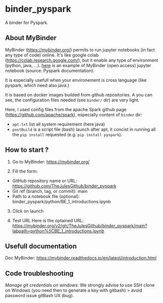 # binder_pyspark
A binder for Pyspark.

## About MyBinder

MyBinder (https://mybinder.org/) permits to run jupyter notebooks (in fact any type of code) online. It's like google colab (https://colab.research.google.com/), but it enable any type of environment (python, java, ...). [here](https://mybinder.org/v2/gh/apache/spark/fbbcf9434a?filepath=python%2Fdocs%2Fsource%2Fgetting_started%2Fquickstart_df.ipynb) is an example of MyBinder (open access) jupyter notebook (source: Pyspark documentation).

It is especially usefull when your environement is cross language (like pyspark, which need also java.)

It is based on docker images builded from github repositories. 
A you can see, the configuration files needed (see `binder/` dir) are very light.

Here, I used config files from the apache Spark github page (https://github.com/apache/spark), especially content of `binder` dir:
* `apt.txt` list all system requirement (here java)
* `postBuild` is a script file (bash) launch after apt, it concist in running all the `pip install` requested (e.g. `pip install pyspark`).


## How to start ?


1. Go to MyBinder: https://mybinder.org/

2. Fill the form:
* GitHub repository name or URL: https://github.com/TheJulesGithub/binder_pyspark
* Git ref (branch, tag, or commit): main
* Path to a notebook file (optional): binder_pyspark/python/BE_1_introductions.ipynb

3. Click on launch

4. Test URL
Here is the optained URL: https://mybinder.org/v2/gh/TheJulesGithub/binder_pyspark/main?labpath=python%5CBE_1_introductions.ipynb

## Usefull documentation

Doc MyBinder: https://mybinder.readthedocs.io/en/latest/introduction.html

## Code troubleshooting

*Manage git credentials on windows*:
We strongly advise to use SSH clone on Windows (you need then to generate a key with gitbash) > avoid password issue gitBash UX (bug).